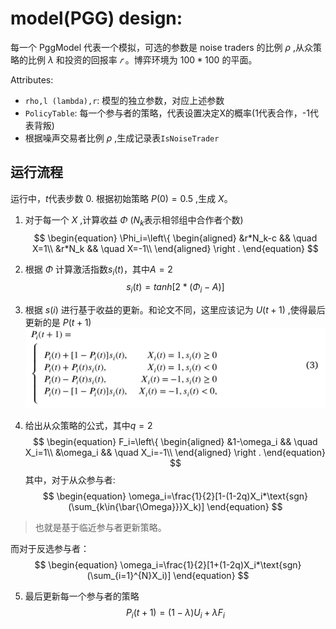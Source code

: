 # model(PGG) design:
每一个 PggModel 代表一个模拟，可选的参数是 noise traders 的比例 $\rho$ ,从众策略的比例 $\lambda$ 和投资的回报率 $𝑟$ 。博弈环境为 $100*100$ 的平面。

Attributes:
- `rho,l (lambda),r`: 模型的独立参数，对应上述参数
- `PolicyTable`: 每一个参与者的策略，代表设置决定X的概率(1代表合作，-1代表背叛)
- 根据噪声交易者比例 $\rho$ ,生成记录表`IsNoiseTrader`

## 运行流程
运行中，$t$代表步数
0. 根据初始策略 $P(0)=0.5$ ,生成 $X$。

1. 对于每一个 $X$ ,计算收益 $\Phi$ ($N_k$表示相邻组中合作者个数)
$$
\begin{equation}
\Phi_i=\left\{
    \begin{aligned}
    &r*N_k-c && \quad X=1\\
    &r*N_k && \quad X=-1\\
    \end{aligned}
    \right
    .
\end{equation}
$$

2. 根据 $\Phi$ 计算激活指数$s_i(t)$，其中$A=2$
$$
\begin{equation}
s_i(t)=tanh[2*(\Phi_i-A)]
\end{equation}
$$

3. 根据 $s(i)$ 进行基于收益的更新。和论文不同，这里应该记为 $U(t+1)$ ,使得最后更新的是 $P(t+1)$
![公式](/evolution_game/asset/equation_1.png)

4. 给出从众策略的公式，其中$q=2$
$$
\begin{equation}
F_i=\left\{
    \begin{aligned}
    &1-\omega_i && \quad X_i=1\\
    &\omega_i && \quad X_i=-1\\
    \end{aligned}
    \right
    .
\end{equation}
$$
其中，对于从众参与者: 
$$
\begin{equation}
\omega_i=\frac{1}{2}[1-(1-2q)X_i*\text{sgn}(\sum_{k\in{\bar{\Omega}}}X_k)]
\end{equation}
$$
> 也就是基于临近参与者更新策略。

而对于反选参与者：
$$
\begin{equation}
\omega_i=\frac{1}{2}[1+(1-2q)X_i*\text{sgn}(\sum_{i=1}^{N}X_i)]
\end{equation}
$$

5. 最后更新每一个参与者的策略
$$
P_i(t+1)=(1-\lambda)U_i+\lambda F_i
$$